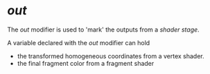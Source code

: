 # *out*

The *out* modifier is used to 'mark' the outputs from a *shader stage*. 

A variable declared with the *out* modifier can hold

* the transformed homogeneous coordinates from a vertex shader.
* the final fragment color from a fragment shader

